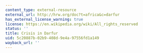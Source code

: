```yaml
---
content_type: external-resource
external_url: http://hrw.org/doc?t=africa&c=darfur
has_external_license_warning: true
license: https://en.wikipedia.org/wiki/All_rights_reserved
status: ''
title: Crisis in Darfur
uid: 5c20887b-02b9-408d-9e4a-97556fd1a149
wayback_url: ''
---
```


